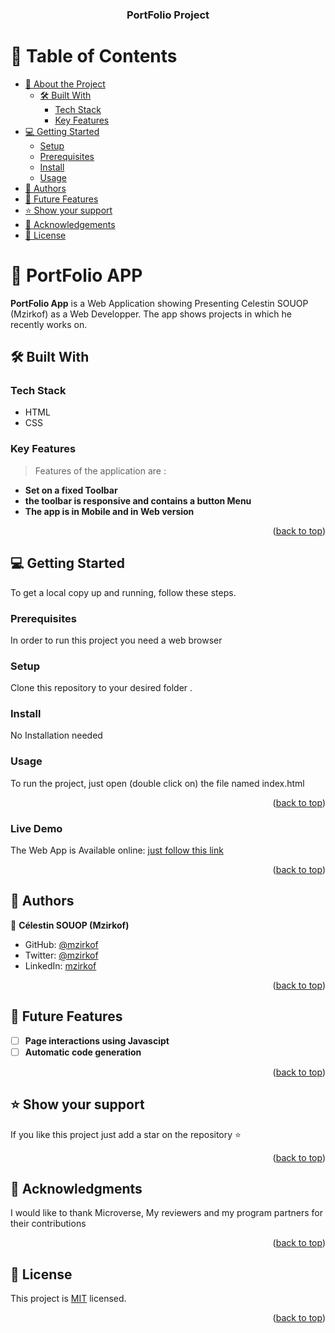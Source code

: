 <a name="readme-top"></a>

<div align="center">
  <h3><b>PortFolio Project</b></h3>
</div>

<!-- TABLE OF CONTENTS -->

# 📗 Table of Contents

- [📖 About the Project](#about-project)
  - [🛠 Built With](#built-with)
    - [Tech Stack](#tech-stack)
    - [Key Features](#key-features)
- [💻 Getting Started](#getting-started)
  - [Setup](#setup)
  - [Prerequisites](#prerequisites)
  - [Install](#install)
  - [Usage](#usage)
- [👥 Authors](#authors)
- [🔭 Future Features](#future-features)
- [⭐️ Show your support](#support)
- [🙏 Acknowledgements](#acknowledgements)
- [📝 License](#license)

<!-- PROJECT DESCRIPTION -->

# 📖 PortFolio APP <a name="about-project"></a>

<!-- > Describe your project in 1 or 2 sentences. -->

**PortFolio App** is a Web Application showing Presenting Celestin SOUOP (Mzirkof) as a Web Developper.
The app shows projects in which he recently works on.

## 🛠 Built With <a name="built-with"></a>

### Tech Stack <a name="tech-stack"></a>

  <ul>
    <li> HTML </li>
    <li> CSS </li>
  </ul>

<!-- Features -->

### Key Features <a name="key-features"></a>

> Features of the application are :

- **Set on a fixed  Toolbar**
- **the toolbar is responsive and contains a button Menu**
- **The app is in Mobile and in Web version**

<p align="right">(<a href="#readme-top">back to top</a>)</p>


<!-- GETTING STARTED -->

## 💻 Getting Started <a name="getting-started"></a>

To get a local copy up and running, follow these steps.

### Prerequisites

In order to run this project you need a web browser 

<!--
Example command:

```sh
 gem install rails
```
 -->

### Setup

Clone this repository to your desired folder .


### Install

No Installation needed

### Usage

To run the project, just open (double click on) the file named index.html


<p align="right">(<a href="#readme-top">back to top</a>)</p>

### Live Demo

The Web App is Available online: [just follow this link](https://mzirkof.github.io/)


<p align="right">(<a href="#readme-top">back to top</a>)</p>

<!-- AUTHORS -->

## 👥 Authors <a name="authors"></a>


👤 **Célestin SOUOP (Mzirkof)**

- GitHub: [@mzirkof](https://github.com/mzirkof)
- Twitter: [@mzirkof](https://twitter.com/mzirkof)
- LinkedIn: [mzirkof](https://www.linkedin.com/in/celestin-souop-58341a109/)


<p align="right">(<a href="#readme-top">back to top</a>)</p>

<!-- FUTURE FEATURES -->

## 🔭 Future Features <a name="future-features"></a>


- [ ] **Page interactions using Javascipt**
- [ ] **Automatic code generation**

<p align="right">(<a href="#readme-top">back to top</a>)</p>


<!-- SUPPORT -->

## ⭐️ Show your support <a name="support"></a>


If you like this project just add a star on the repository ⭐️

<p align="right">(<a href="#readme-top">back to top</a>)</p>

<!-- ACKNOWLEDGEMENTS -->

## 🙏 Acknowledgments <a name="acknowledgements"></a>

I would like to thank Microverse, My reviewers and my program partners for their contributions

<p align="right">(<a href="#readme-top">back to top</a>)</p>


<!-- LICENSE -->

## 📝 License <a name="license"></a>

This project is [MIT](./MIT.md) licensed.

<p align="right">(<a href="#readme-top">back to top</a>)</p>
